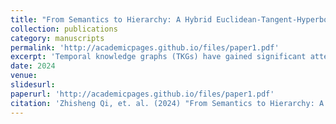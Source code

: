 ```yaml
---
title: "From Semantics to Hierarchy: A Hybrid Euclidean-Tangent-Hyperbolic Space Model for Temporal Knowledge Graph Reasoning"
collection: publications
category: manuscripts
permalink: 'http://academicpages.github.io/files/paper1.pdf'
excerpt: 'Temporal knowledge graphs (TKGs) have gained significant attention for their ability to extend traditional knowledge graphs with a temporal dimension, enabling dynamic representation of events over time. TKG reasoning involves extrapolation to predict future events based on historical graphs, which is challenging due to the complex semantic and hierarchical information embedded within such structured data. Existing Euclidean models capture semantic information effectively but struggle with hierarchical features. Conversely, hyperbolic models manage hierarchical features well but fail to represent complex semantics due to limitations in shallow models' parameters and the absence of proper normalization in deep models relying on the $L_2$ norm. Current solutions, such as curvature transformations, are insufficient to address these issues. In this work, a novel hybrid geometric space approach that leverages the strengths of both Euclidean and hyperbolic models is proposed. Our approach transitions from single-space to multi-space parameter modeling, effectively capturing both semantic and hierarchical information. Initially, complex semantics are captured through a fact co-occurrence and autoregressive method with normalizations in Euclidean space. The embeddings are then transformed into Tangent space using a scaling mechanism, preserving semantic information while relearning hierarchical structures through a query-candidate separated modeling approach, which are subsequently transformed into Hyperbolic space. Finally, a hybrid inductive bias for hierarchical and semantic learning is achieved by combining hyperbolic and Euclidean scoring functions through a learnable query-specific mixing coefficient, utilizing embeddings from hyperbolic and Euclidean spaces. Experimental results on four TKG benchmarks demonstrate that our method reduces error relatively by up to 15.0% in mean reciprocal rank (MRR) on YAGO compared to previous single-space models. Additionally, enriched visualization analysis validates the effectiveness of our approach, showing adaptive capabilities for datasets with varying levels of semantic and hierarchical complexity.'
date: 2024
venue: 
slidesurl: 
paperurl: 'http://academicpages.github.io/files/paper1.pdf'
citation: 'Zhisheng Qi, et. al. (2024) "From Semantics to Hierarchy: A Hybrid Euclidean-Tangent-Hyperbolic Space Model for Temporal Knowledge Graph Reasoning" Preprint on ArXiv.'
---
```


